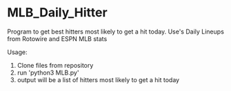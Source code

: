 # MLB_Daily_Hitter
Program to get best hitters most likely to get a hit today.
Use's Daily Lineups from Rotowire and ESPN MLB stats

Usage:
1. Clone files from repository
2. run 'python3 MLB.py'
3. output will be a list of hitters most likely to get a hit today
